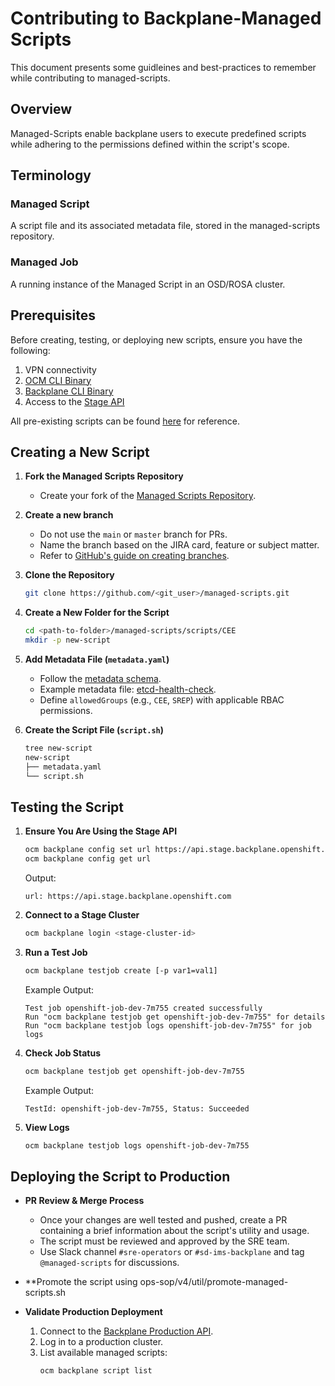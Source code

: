 # Contributing to Backplane-Managed Scripts 

This document presents some guidleines and best-practices to remember while contributing to managed-scripts.

## Overview
Managed-Scripts enable backplane users to execute predefined scripts while adhering to the permissions defined within the script's scope.

## Terminology

### Managed Script
A script file and its associated metadata file, stored in the managed-scripts repository.

### Managed Job
A running instance of the Managed Script in an OSD/ROSA cluster.

## Prerequisites

Before creating, testing, or deploying new scripts, ensure you have the following:

1. VPN connectivity
2. [OCM CLI Binary](https://github.com/openshift-online/ocm-cli)
3. [Backplane CLI Binary](https://source.redhat.com/groups/public/sre/wiki/setup_backplane_cli)
4. Access to the [Stage API](https://api.stage.backplane.openshift.com)

All pre-existing scripts can be found [here](https://github.com/openshift/managed-scripts/tree/main/scripts) for reference.

## Creating a New Script

1. **Fork the Managed Scripts Repository**
   - Create your fork of the [Managed Scripts Repository](https://github.com/openshift/managed-scripts).

2. **Create a new branch**
   - Do not use the `main` or `master` branch for PRs.
   - Name the branch based on the JIRA card, feature or subject matter.
   - Refer to [GitHub's guide on creating branches](https://docs.github.com/en/pull-requests/collaborating-with-pull-requests/proposing-changes-to-your-work-with-pull-requests/creating-and-deleting-branches-within-your-repository).

3. **Clone the Repository**
   ```sh
   git clone https://github.com/<git_user>/managed-scripts.git
   ```

4. **Create a New Folder for the Script**
   ```sh
   cd <path-to-folder>/managed-scripts/scripts/CEE
   mkdir -p new-script
   ```

5. **Add Metadata File (`metadata.yaml`)**
   - Follow the [metadata schema](https://github.com/openshift/managed-scripts/blob/main/hack/metadata.schema.json).
   - Example metadata file: [etcd-health-check](https://github.com/openshift/managed-scripts/blob/main/scripts/CEE/etcd-health-check/metadata.yaml).
   - Define `allowedGroups` (e.g., `CEE`, `SREP`) with applicable RBAC permissions.

6. **Create the Script File (`script.sh`)**
   ```sh
   tree new-script
   new-script
   ├── metadata.yaml
   └── script.sh
   ```

## Testing the Script

1. **Ensure You Are Using the Stage API**
   ```sh
   ocm backplane config set url https://api.stage.backplane.openshift.com
   ocm backplane config get url
   ```
   Output:
   ```
   url: https://api.stage.backplane.openshift.com
   ```

2. **Connect to a Stage Cluster**
   ```sh
   ocm backplane login <stage-cluster-id>
   ```

3. **Run a Test Job**
   ```sh
   ocm backplane testjob create [-p var1=val1]
   ```
   Example Output:
   ```
   Test job openshift-job-dev-7m755 created successfully    
   Run "ocm backplane testjob get openshift-job-dev-7m755" for details
   Run "ocm backplane testjob logs openshift-job-dev-7m755" for job logs
   ```

4. **Check Job Status**
   ```sh
   ocm backplane testjob get openshift-job-dev-7m755
   ```
   Example Output:
   ```
   TestId: openshift-job-dev-7m755, Status: Succeeded
   ```

5. **View Logs**
   ```sh
   ocm backplane testjob logs openshift-job-dev-7m755
   ```

## Deploying the Script to Production

- **PR Review & Merge Process**
  - Once your changes are well tested and pushed, create a PR containing a brief information about the script's utility and usage.
  - The script must be reviewed and approved by the SRE team.
  - Use Slack channel `#sre-operators` or `#sd-ims-backplane` and tag `@managed-scripts` for discussions.
    
- **Promote the script using ops-sop/v4/util/promote-managed-scripts.sh

- **Validate Production Deployment**
  1. Connect to the [Backplane Production API](https://api.backplane.openshift.com).
  2. Log in to a production cluster.
  3. List available managed scripts:
     ```sh
     ocm backplane script list
     ```
